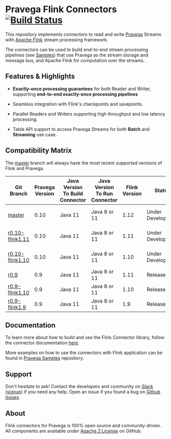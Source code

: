 <!--
Copyright (c) 2017 Dell Inc., or its subsidiaries. All Rights Reserved.

Licensed under the Apache License, Version 2.0 (the "License");
you may not use this file except in compliance with the License.
You may obtain a copy of the License at

    http://www.apache.org/licenses/LICENSE-2.0
-->
# Pravega Flink Connectors [![Build Status](https://travis-ci.org/pravega/flink-connectors.svg?branch=master)](https://travis-ci.org/pravega/flink-connectors)

This repository implements connectors to read and write [Pravega](http://pravega.io/) Streams with [Apache Flink](http://flink.apache.org/) stream processing framework.

The connectors can be used to build end-to-end stream processing pipelines (see [Samples](https://github.com/pravega/pravega-samples)) that use Pravega as the stream storage and message bus, and Apache Flink for computation over the streams.


## Features & Highlights

  - **Exactly-once processing guarantees** for both Reader and Writer, supporting **end-to-end exactly-once processing pipelines**

  - Seamless integration with Flink's checkpoints and savepoints.

  - Parallel Readers and Writers supporting high throughput and low latency processing.

  - Table API support to access Pravega Streams for both **Batch** and **Streaming** use case.

## Compatibility Matrix
The [master](https://github.com/pravega/flink-connectors) branch will always have the most recent
supported versions of Flink and Pravega.

| Git Branch | Pravega Version | Java Version To Build Connector | Java Version To Run Connector | Flink Version | Status | Artifact Link |
|-------------------------------------------------------------------------------------|------|---------|--------------|------|-------------------|----------------------------------------------------------------------------------------|
| [master](https://github.com/pravega/flink-connectors)                               | 0.10 | Java 11 | Java 8 or 11 | 1.12 | Under Development | http://oss.jfrog.org/jfrog-dependencies/io/pravega/pravega-connectors-flink-1.12_2.12/ |
| [r0.10-flink1.11](https://github.com/pravega/flink-connectors/tree/r0.10-flink1.11) | 0.10 | Java 11 | Java 8 or 11 | 1.11 | Under Development | http://oss.jfrog.org/jfrog-dependencies/io/pravega/pravega-connectors-flink-1.11_2.12/ |
| [r0.10-flink1.10](https://github.com/pravega/flink-connectors/tree/r0.10-flink1.10) | 0.10 | Java 11 | Java 8 or 11 | 1.10 | Under Development | http://oss.jfrog.org/jfrog-dependencies/io/pravega/pravega-connectors-flink-1.10_2.12/ |
| [r0.9](https://github.com/pravega/flink-connectors/tree/r0.9)                       | 0.9  | Java 11 | Java 8 or 11 | 1.11 | Released          | https://repo1.maven.org/maven2/io/pravega/pravega-connectors-flink-1.11_2.12/0.9.0/    |
| [r0.9-flink1.10](https://github.com/pravega/flink-connectors/tree/r0.9-flink1.10)   | 0.9  | Java 11 | Java 8 or 11 | 1.10 | Released          | https://repo1.maven.org/maven2/io/pravega/pravega-connectors-flink-1.10_2.12/0.9.0/    |
| [r0.9-flink1.9](https://github.com/pravega/flink-connectors/tree/r0.9-flink1.9)     | 0.9  | Java 11 | Java 8 or 11 | 1.9  | Released          | https://repo1.maven.org/maven2/io/pravega/pravega-connectors-flink-1.9_2.12/0.9.0/     |

## Documentation
To learn more about how to build and use the Flink Connector library, follow the connector documentation [here](http://pravega.io/).

More examples on how to use the connectors with Flink application can be found in [Pravega Samples](https://github.com/pravega/pravega-samples) repository.

## Support

Don't hesitate to ask! Contact the developers and community on [Slack](https://pravega-io.slack.com/) ([signup](https://pravega-slack-invite.herokuapp.com/)) if you need any help. Open an issue if you found a bug on [Github Issues](https://github.com/pravega/flink-connectors/issues).

## About

Flink connectors for Pravega is 100% open source and community-driven. All components are available
under [Apache 2 License](https://www.apache.org/licenses/LICENSE-2.0.html) on GitHub.
